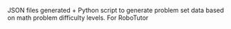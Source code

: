 JSON files generated + Python script to generate problem set data based on math problem difficulty levels. 
For RoboTutor 
